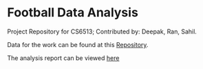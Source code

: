 # Football Data Analysis
Project Repository for CS6513; Contributed by: Deepak, Ran, Sahil. <br>

Data for the work can be found at this [Repository](https://github.com/statsbomb/open-data/tree/master/data).

The analysis report can be viewed [here](AnalysisReport.pdf)



